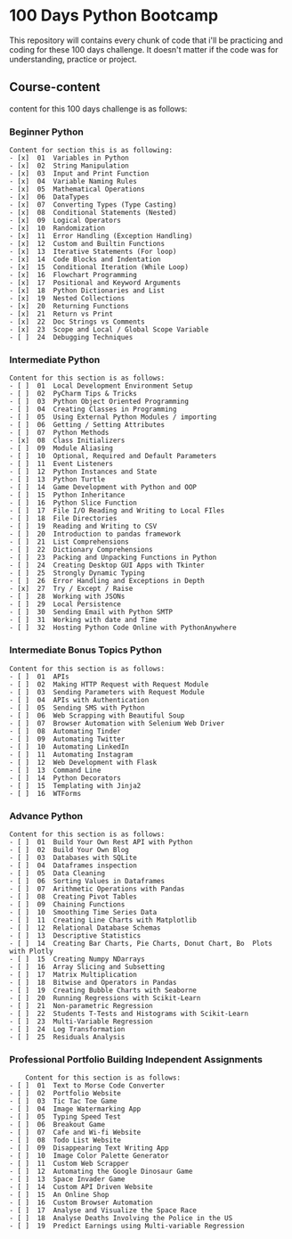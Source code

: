 # 100 Days Python Bootcamp

This repository will contains every chunk of code that i'll be practicing and coding for these 100 days challenge. It doesn't matter if the code was for understanding, practice or project.

## Course-content

content for this 100 days challenge is as follows:

### Beginner Python

    Content for section this is as following:
    - [x]  01  Variables in Python
    - [x]  02  String Manipulation
    - [x]  03  Input and Print Function
    - [x]  04  Variable Naming Rules
    - [x]  05  Mathematical Operations
    - [x]  06  DataTypes
    - [x]  07  Converting Types (Type Casting)
    - [x]  08  Conditional Statements (Nested)
    - [x]  09  Logical Operators
    - [x]  10  Randomization
    - [x]  11  Error Handling (Exception Handling)
    - [x]  12  Custom and Builtin Functions
    - [x]  13  Iterative Statements (For loop)
    - [x]  14  Code Blocks and Indentation
    - [x]  15  Conditional Iteration (While Loop)
    - [x]  16  Flowchart Programming
    - [x]  17  Positional and Keyword Arguments
    - [x]  18  Python Dictionaries and List
    - [x]  19  Nested Collections
    - [x]  20  Returning Functions
    - [x]  21  Return vs Print
    - [x]  22  Doc Strings vs Comments
    - [x]  23  Scope and Local / Global Scope Variable
    - [ ]  24  Debugging Techniques

### Intermediate Python

    Content for this section is as follows:
    - [ ]  01  Local Development Environment Setup
    - [ ]  02  PyCharm Tips & Tricks
    - [ ]  03  Python Object Oriented Programming
    - [ ]  04  Creating Classes in Programming
    - [ ]  05  Using External Python Modules / importing
    - [ ]  06  Getting / Setting Attributes
    - [ ]  07  Python Methods
    - [x]  08  Class Initializers
    - [ ]  09  Module Aliasing
    - [ ]  10  Optional, Required and Default Parameters
    - [ ]  11  Event Listeners
    - [ ]  12  Python Instances and State
    - [ ]  13  Python Turtle
    - [ ]  14  Game Development with Python and OOP
    - [ ]  15  Python Inheritance
    - [ ]  16  Python Slice Function
    - [ ]  17  File I/O Reading and Writing to Local FIles
    - [ ]  18  File Directories
    - [ ]  19  Reading and Writing to CSV
    - [ ]  20  Introduction to pandas framework
    - [ ]  21  List Comprehensions
    - [ ]  22  Dictionary Comprehensions
    - [ ]  23  Packing and Unpacking Functions in Python
    - [ ]  24  Creating Desktop GUI Apps with Tkinter
    - [ ]  25  Strongly Dynamic Typing
    - [ ]  26  Error Handling and Exceptions in Depth
    - [x]  27  Try / Except / Raise  
    - [ ]  28  Working with JSONs
    - [ ]  29  Local Persistence
    - [ ]  30  Sending Email with Python SMTP
    - [ ]  31  Working with date and Time
    - [ ]  32  Hosting Python Code Online with PythonAnywhere

### Intermediate Bonus Topics Python

    Content for this section is as follows:
    - [ ]  01  APIs
    - [ ]  02  Making HTTP Request with Request Module
    - [ ]  03  Sending Parameters with Request Module
    - [ ]  04  APIs with Authentication
    - [ ]  05  Sending SMS with Python
    - [ ]  06  Web Scrapping with Beautiful Soup 
    - [ ]  07  Browser Automation with Selenium Web Driver
    - [ ]  08  Automating Tinder
    - [ ]  09  Automating Twitter
    - [ ]  10  Automating LinkedIn
    - [ ]  11  Automating Instagram
    - [ ]  12  Web Development with Flask
    - [ ]  13  Command Line
    - [ ]  14  Python Decorators
    - [ ]  15  Templating with Jinja2
    - [ ]  16  WTForms

### Advance Python

    Content for this section is as follows:
    - [ ]  01  Build Your Own Rest API with Python
    - [ ]  02  Build Your Own Blog
    - [ ]  03  Databases with SQLite
    - [ ]  04  Dataframes inspection
    - [ ]  05  Data Cleaning
    - [ ]  06  Sorting Values in Dataframes
    - [ ]  07  Arithmetic Operations with Pandas
    - [ ]  08  Creating Pivot Tables
    - [ ]  09  Chaining Functions
    - [ ]  10  Smoothing Time Series Data
    - [ ]  11  Creating Line Charts with Matplotlib
    - [ ]  12  Relational Database Schemas
    - [ ]  13  Descriptive Statistics
    - [ ]  14  Creating Bar Charts, Pie Charts, Donut Chart, Bo  Plots with Plotly
    - [ ]  15  Creating Numpy NDarrays
    - [ ]  16  Array Slicing and Subsetting
    - [ ]  17  Matrix Multiplication
    - [ ]  18  Bitwise and Operators in Pandas
    - [ ]  19  Creating Bubble Charts with Seaborne
    - [ ]  20  Running Regressions with Scikit-Learn
    - [ ]  21  Non-parametric Regression
    - [ ]  22  Students T-Tests and Histograms with Scikit-Learn
    - [ ]  23  Multi-Variable Regression
    - [ ]  24  Log Transformation
    - [ ]  25  Residuals Analysis

### Professional Portfolio Building Independent Assignments

        Content for this section is as follows:
    - [ ]  01  Text to Morse Code Converter
    - [ ]  02  Portfolio Website
    - [ ]  03  Tic Tac Toe Game
    - [ ]  04  Image Watermarking App
    - [ ]  05  Typing Speed Test
    - [ ]  06  Breakout Game
    - [ ]  07  Cafe and Wi-fi Website
    - [ ]  08  Todo List Website
    - [ ]  09  Disappearing Text Writing App 
    - [ ]  10  Image Color Palette Generator
    - [ ]  11  Custom Web Scrapper
    - [ ]  12  Automating the Google Dinosaur Game
    - [ ]  13  Space Invader Game
    - [ ]  14  Custom API Driven Website
    - [ ]  15  An Online Shop
    - [ ]  16  Custom Browser Automation
    - [ ]  17  Analyse and Visualize the Space Race 
    - [ ]  18  Analyse Deaths Involving the Police in the US
    - [ ]  19  Predict Earnings using Multi-variable Regression
